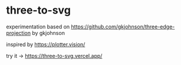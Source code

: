 # three-to-svg

experimentation based on https://github.com/gkjohnson/three-edge-projection by gkjohnson

inspired by https://plotter.vision/

try it -> https://three-to-svg.vercel.app/
